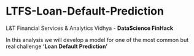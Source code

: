 # LTFS-Loan-Default-Prediction

L&amp;T Financial Services &amp; Analytics Vidhya - **DataScience FinHack**


In this analysis we will develop a model for one of the most common but real challenge **‘Loan Default Prediction’**

